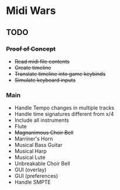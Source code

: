 # Midi Wars

## TODO

### ~~Proof of Concept~~
* ~~Read midi file contents~~
* ~~Create timeline~~
* ~~Translate timeline into game keybinds~~
* ~~Simulate keyboard inputs~~

### Main
* Handle Tempo changes in multiple tracks
* Handle time signatures different from x/4
* Include all instruments
 * Flute
 * ~~Magnanimous Choir Bell~~
 * Marriner's Horn
 * Musical Bass Guitar
 * Musical Harp
 * Musical Lute
 * Unbreakable Choir Bell
* GUI (overlay)
* GUI (preferences)
* Handle SMPTE
